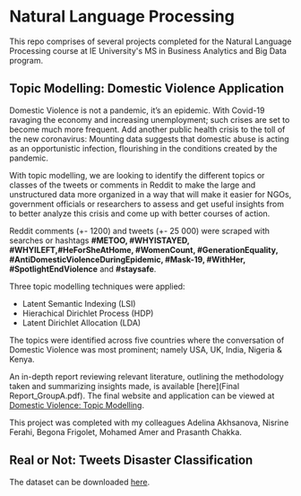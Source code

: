 # Natural Language Processing

This repo comprises of several projects completed for the Natural Language Processing course at IE University's MS in Business Analytics and Big Data program.

## Topic Modelling: Domestic Violence Application

Domestic Violence is not a pandemic, it’s an epidemic. With Covid-19 ravaging the economy and increasing unemployment; such crises are set to become much more frequent. Add another public health crisis to the toll of the new coronavirus: Mounting data suggests that domestic abuse is acting as an opportunistic infection, flourishing in the conditions created by the pandemic.

With topic modelling, we are looking to identify the different topics or classes of the tweets or comments in Reddit  to make the large and unstructured data more organized in a way that will make it easier for NGOs, government officials or researchers to assess and get useful insights from to better analyze this crisis and come up with better courses of action.

Reddit comments (+- 1200) and tweets (+- 25 000) were scraped with searches or hashtags **#METOO, #WHYISTAYED, #WHYILEFT,#HeForSheAtHome, #WomenCount, #GenerationEquality,
#AntiDomesticViolenceDuringEpidemic, #Mask-19, #WithHer, #SpotlightEndViolence** and **#staysafe**. 

Three topic modelling techniques were applied:

 - Latent Semantic Indexing (LSI)
 - Hierachical Dirichlet Process (HDP)
 - Latent Dirichlet Allocation (LDA) 

The topics were identified across five countries where the conversation of Domestic Violence was most prominent; namely USA, UK, India, Nigeria & Kenya.
 
An in-depth report reviewing relevant literature, outlining the methodology taken and summarizing insights made, is available [here](Final Report_GroupA.pdf). The final website and application can be viewed at [Domestic Violence: Topic Modelling](https://bfdelavega.wixsite.com/misitio).

This project was completed with my colleagues Adelina Akhsanova, Nisrine Ferahi, Begona Frigolet, Mohamed Amer and Prasanth Chakka.

## Real or Not: Tweets Disaster Classification

The dataset can be downloaded [here](https://www.kaggle.com/c/nlp-getting-started/overview).
